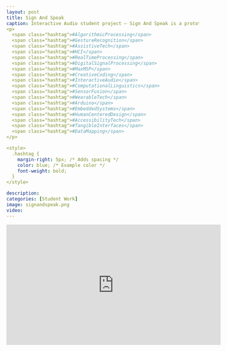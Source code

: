 ```yaml
---
layout: post
title: Sign And Speak
caption: Interactive Audio student project — Sign And Speak is a prototype accessibility tool that converts American Sign Language into spoken word. Creators — Jeff Andrews, Michael Carter
<p>
  <span class="hashtag">#AlgorithmicProcessing</span>
  <span class="hashtag">#GestureRecognition</span>
  <span class="hashtag">#AssistiveTech</span>
  <span class="hashtag">#HCI</span>
  <span class="hashtag">#RealTimeProcessing</span>
  <span class="hashtag">#DigitalSignalProcessing</span>
  <span class="hashtag">#MaxMSP</span>
  <span class="hashtag">#CreativeCoding</span>
  <span class="hashtag">#InteractiveAudio</span>
  <span class="hashtag">#ComputationalLinguistics</span>
  <span class="hashtag">#SensorFusion</span>
  <span class="hashtag">#WearableTech</span>
  <span class="hashtag">#Arduino</span>
  <span class="hashtag">#EmbeddedSystems</span>
  <span class="hashtag">#HumanCenteredDesign</span>
  <span class="hashtag">#AccessibilityTech</span>
  <span class="hashtag">#TangibleInterfaces</span>
  <span class="hashtag">#DataMapping</span>
</p>

<style>
  .hashtag {
    margin-right: 5px; /* Adds spacing */
    color: blue; /* Example color */
    font-weight: bold;
  }
</style>

description:
categories: [Student Work]
image: signandspeak.png
video: 
---
```

<iframe width="560" height="315" src="https://www.youtube.com/embed/nImL_gp5A10" title="YouTube video player" frameborder="0" allow="accelerometer; autoplay; clipboard-write; encrypted-media; gyroscope; picture-in-picture; web-share" allowfullscreen></iframe>
